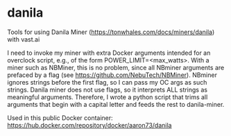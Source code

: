 # danila
Tools for using Danila Miner (https://tonwhales.com/docs/miners/danila) with vast.ai

I need to invoke my miner with extra Docker arguments intended for an overclock script, e.g., of the form <c>POWER_LIMIT=<max_watts></c>.  With a miner such as NBMiner, this is no problem, since all NBminer arguments are prefaced by a flag (see https://github.com/NebuTech/NBMiner).  NBminer ignores strings before the first flag, so I can pass my OC args as such strings.  Danila miner does not use flags, so it interprets ALL strings as meaningful arguments.  Therefore, I wrote a python script that trims all arguments that begin with a capital letter and feeds the rest to danila-miner.

Used in this public Docker container: https://hub.docker.com/repository/docker/aaron73/danila 
